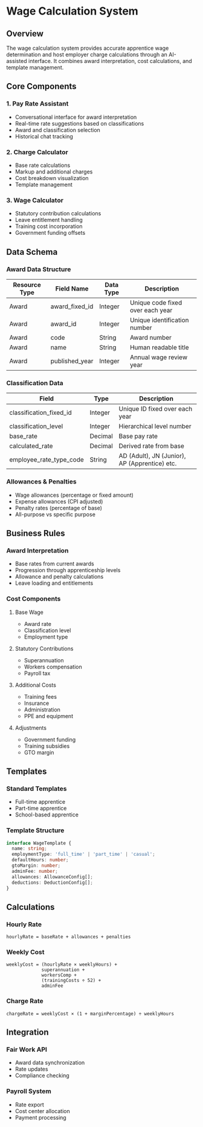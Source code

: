 # Wage Calculation System

## Overview
The wage calculation system provides accurate apprentice wage determination and host employer charge calculations through an AI-assisted interface. It combines award interpretation, cost calculations, and template management.

## Core Components

### 1. Pay Rate Assistant
- Conversational interface for award interpretation
- Real-time rate suggestions based on classifications
- Award and classification selection
- Historical chat tracking

### 2. Charge Calculator
- Base rate calculations
- Markup and additional charges
- Cost breakdown visualization
- Template management

### 3. Wage Calculator
- Statutory contribution calculations
- Leave entitlement handling
- Training cost incorporation
- Government funding offsets

## Data Schema

### Award Data Structure
| Resource Type | Field Name | Data Type | Description |
|--------------|------------|------------|-------------|
| Award | award_fixed_id | Integer | Unique code fixed over each year |
| Award | award_id | Integer | Unique identification number |
| Award | code | String | Award number |
| Award | name | String | Human readable title |
| Award | published_year | Integer | Annual wage review year |

### Classification Data
| Field | Type | Description |
|-------|------|-------------|
| classification_fixed_id | Integer | Unique ID fixed over each year |
| classification_level | Integer | Hierarchical level number |
| base_rate | Decimal | Base pay rate |
| calculated_rate | Decimal | Derived rate from base |
| employee_rate_type_code | String | AD (Adult), JN (Junior), AP (Apprentice) etc. |

### Allowances & Penalties
- Wage allowances (percentage or fixed amount)
- Expense allowances (CPI adjusted)
- Penalty rates (percentage of base)
- All-purpose vs specific purpose

## Business Rules

### Award Interpretation
- Base rates from current awards
- Progression through apprenticeship levels
- Allowance and penalty calculations
- Leave loading and entitlements

### Cost Components
1. Base Wage
   - Award rate
   - Classification level
   - Employment type

2. Statutory Contributions
   - Superannuation
   - Workers compensation
   - Payroll tax

3. Additional Costs
   - Training fees
   - Insurance
   - Administration
   - PPE and equipment

4. Adjustments
   - Government funding
   - Training subsidies
   - GTO margin

## Templates

### Standard Templates
- Full-time apprentice
- Part-time apprentice
- School-based apprentice

### Template Structure
```typescript
interface WageTemplate {
  name: string;
  employmentType: 'full_time' | 'part_time' | 'casual';
  defaultHours: number;
  gtoMargin: number;
  adminFee: number;
  allowances: AllowanceConfig[];
  deductions: DeductionConfig[];
}
```

## Calculations

### Hourly Rate
```
hourlyRate = baseRate + allowances + penalties
```

### Weekly Cost
```
weeklyCost = (hourlyRate × weeklyHours) + 
             superannuation + 
             workersComp +
             (trainingCosts ÷ 52) +
             adminFee
```

### Charge Rate
```
chargeRate = weeklyCost × (1 + marginPercentage) ÷ weeklyHours
```

## Integration

### Fair Work API
- Award data synchronization
- Rate updates
- Compliance checking

### Payroll System
- Rate export
- Cost center allocation
- Payment processing